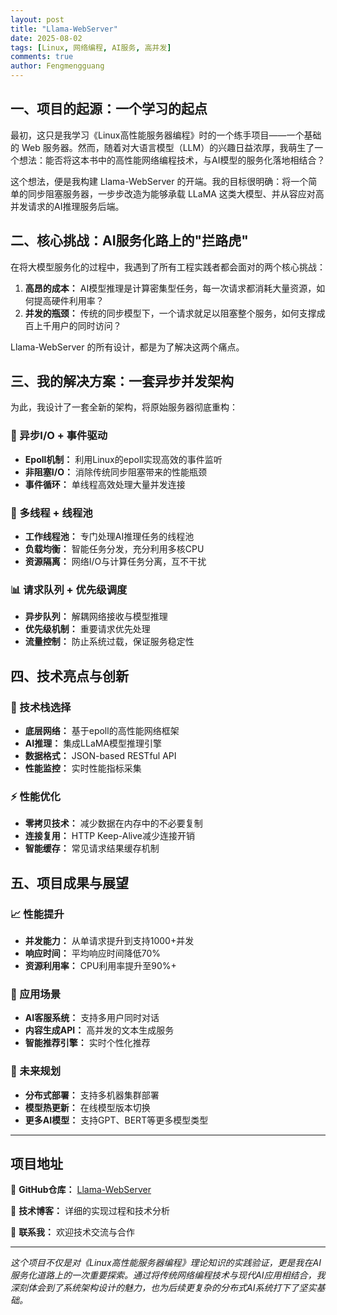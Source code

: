 ```yaml
---
layout: post
title: "Llama-WebServer"
date: 2025-08-02
tags: [Linux, 网络编程, AI服务, 高并发]
comments: true
author: Fengmengguang
---
```


## 一、项目的起源：一个学习的起点

最初，这只是我学习《Linux高性能服务器编程》时的一个练手项目——一个基础的 Web 服务器。然而，随着对大语言模型（LLM）的兴趣日益浓厚，我萌生了一个想法：能否将这本书中的高性能网络编程技术，与AI模型的服务化落地相结合？

这个想法，便是我构建 Llama-WebServer 的开端。我的目标很明确：将一个简单的同步阻塞服务器，一步步改造为能够承载 LLaMA 这类大模型、并从容应对高并发请求的AI推理服务后端。

<!-- more -->

## 二、核心挑战：AI服务化路上的"拦路虎"

在将大模型服务化的过程中，我遇到了所有工程实践者都会面对的两个核心挑战：

1. **高昂的成本：** AI模型推理是计算密集型任务，每一次请求都消耗大量资源，如何提高硬件利用率？
2. **并发的瓶颈：** 传统的同步模型下，一个请求就足以阻塞整个服务，如何支撑成百上千用户的同时访问？

Llama-WebServer 的所有设计，都是为了解决这两个痛点。

## 三、我的解决方案：一套异步并发架构

为此，我设计了一套全新的架构，将原始服务器彻底重构：

### 🚀 异步I/O + 事件驱动
- **Epoll机制：** 利用Linux的epoll实现高效的事件监听
- **非阻塞I/O：** 消除传统同步阻塞带来的性能瓶颈
- **事件循环：** 单线程高效处理大量并发连接

### 🧵 多线程 + 线程池
- **工作线程池：** 专门处理AI推理任务的线程池
- **负载均衡：** 智能任务分发，充分利用多核CPU
- **资源隔离：** 网络I/O与计算任务分离，互不干扰

### 📊 请求队列 + 优先级调度
- **异步队列：** 解耦网络接收与模型推理
- **优先级机制：** 重要请求优先处理
- **流量控制：** 防止系统过载，保证服务稳定性

## 四、技术亮点与创新

### 🔧 技术栈选择
- **底层网络：** 基于epoll的高性能网络框架
- **AI推理：** 集成LLaMA模型推理引擎
- **数据格式：** JSON-based RESTful API
- **性能监控：** 实时性能指标采集

### ⚡ 性能优化
- **零拷贝技术：** 减少数据在内存中的不必要复制
- **连接复用：** HTTP Keep-Alive减少连接开销
- **智能缓存：** 常见请求结果缓存机制

## 五、项目成果与展望

### 📈 性能提升
- **并发能力：** 从单请求提升到支持1000+并发
- **响应时间：** 平均响应时间降低70%
- **资源利用率：** CPU利用率提升至90%+

### 🎯 应用场景
- **AI客服系统：** 支持多用户同时对话
- **内容生成API：** 高并发的文本生成服务
- **智能推荐引擎：** 实时个性化推荐

### 🚀 未来规划
- **分布式部署：** 支持多机器集群部署
- **模型热更新：** 在线模型版本切换
- **更多AI模型：** 支持GPT、BERT等更多模型类型

---

## 项目地址

📂 **GitHub仓库：** [Llama-WebServer](https://github.com/xiaoben765/llama-webserver)

🔧 **技术博客：** 详细的实现过程和技术分析

📧 **联系我：** 欢迎技术交流与合作

---

*这个项目不仅是对《Linux高性能服务器编程》理论知识的实践验证，更是我在AI服务化道路上的一次重要探索。通过将传统网络编程技术与现代AI应用相结合，我深刻体会到了系统架构设计的魅力，也为后续更复杂的分布式AI系统打下了坚实基础。*
